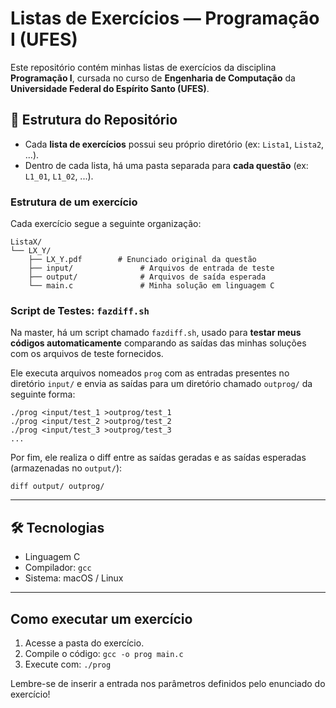 # Listas de Exercícios — Programação I (UFES)

Este repositório contém minhas listas de exercícios da disciplina **Programação I**, cursada no curso de **Engenharia de Computação** da **Universidade Federal do Espírito Santo (UFES)**.

## 📁 Estrutura do Repositório

- Cada **lista de exercícios** possui seu próprio diretório (ex: `Lista1`, `Lista2`, ...).
- Dentro de cada lista, há uma pasta separada para **cada questão** (ex: `L1_01`, `L1_02`, ...).

### Estrutura de um exercício

Cada exercício segue a seguinte organização:
```
ListaX/
└── LX_Y/
    ├── LX_Y.pdf        # Enunciado original da questão
    ├── input/               # Arquivos de entrada de teste
    ├── output/              # Arquivos de saída esperada
    └── main.c               # Minha solução em linguagem C
```
### Script de Testes: `fazdiff.sh`

Na master, há um script chamado `fazdiff.sh`, usado para **testar meus códigos automaticamente** comparando as saídas das minhas soluções com os arquivos de teste fornecidos.

Ele executa arquivos nomeados `prog` com as entradas presentes no diretório `input/` e envia as saídas para um diretório chamado `outprog/` da seguinte forma:
```
./prog <input/test_1 >outprog/test_1
./prog <input/test_2 >outprog/test_2
./prog <input/test_3 >outprog/test_3
...
```
Por fim, ele realiza o diff entre as saídas geradas e as saídas esperadas (armazenadas no `output/`):
```
diff output/ outprog/
```

---
## 🛠️ Tecnologias

- Linguagem C
- Compilador: `gcc`
- Sistema: macOS / Linux

---

## Como executar um exercício

1. Acesse a pasta do exercício.
2. Compile o código: `gcc -o prog main.c`
3. Execute com: `./prog`

Lembre-se de inserir a entrada nos parâmetros definidos pelo enunciado do exercício!
